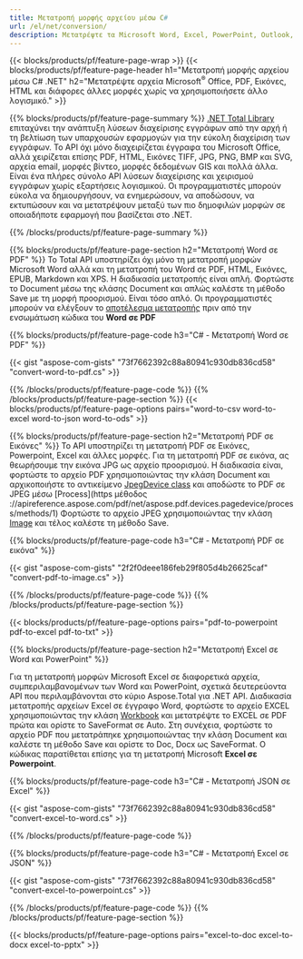 ```yaml
---
title: Μετατροπή μορφής αρχείου μέσω C# 
url: /el/net/conversion/
description: Μετατρέψτε τα Microsoft Word, Excel, PowerPoint, Outlook, PDF, HTML, τρισδιάστατες εικόνες, διαγράμματα, μορφές βίντεο και πολλά άλλα δημοφιλή αρχεία με λίγες μόνο γραμμές κώδικα C#.
---
```


{{< blocks/products/pf/feature-page-wrap >}}
{{< blocks/products/pf/feature-page-header h1="Μετατροπή μορφής αρχείου μέσω C# .NET" h2="Μετατρέψτε αρχεία Microsoft<sup>&reg;</sup> Office, PDF, Εικόνες, HTML και διάφορες άλλες μορφές χωρίς να χρησιμοποιήσετε άλλο λογισμικό." >}}

{{% blocks/products/pf/feature-page-summary %}}
[.NET Total Library](https://products.aspose.com/total/net/) επιταχύνει την ανάπτυξη λύσεων διαχείρισης εγγράφων από την αρχή ή τη βελτίωση των υπαρχουσών εφαρμογών για την εύκολη διαχείριση των εγγράφων. Το API όχι μόνο διαχειρίζεται έγγραφα του Microsoft Office, αλλά χειρίζεται επίσης PDF, HTML, Εικόνες TIFF, JPG, PNG, BMP και SVG, αρχεία email, μορφές βίντεο, μορφές δεδομένων GIS και πολλά άλλα. Είναι ένα πλήρες σύνολο API λύσεων διαχείρισης και χειρισμού εγγράφων χωρίς εξαρτήσεις λογισμικού. Οι προγραμματιστές μπορούν εύκολα να δημιουργήσουν, να ενημερώσουν, να αποδώσουν, να εκτυπώσουν και να μετατρέψουν μεταξύ των πιο δημοφιλών μορφών σε οποιαδήποτε εφαρμογή που βασίζεται στο .NET.

{{% /blocks/products/pf/feature-page-summary  %}}

{{% blocks/products/pf/feature-page-section  h2="Μετατροπή Word σε PDF" %}}
Το Total API υποστηρίζει όχι μόνο τη μετατροπή μορφών Microsoft Word αλλά και τη μετατροπή του Word σε PDF, HTML, Εικόνες, EPUB, Markdown και XPS. Η διαδικασία μετατροπής είναι απλή. Φορτώστε το Document μέσω της κλάσης Document και απλώς καλέστε τη μέθοδο Save με τη μορφή προορισμού. Είναι τόσο απλό. Οι προγραμματιστές μπορούν να ελέγξουν το [αποτέλεσμα μετατροπής](https://products.aspose.com/words/net/conversion/word-to-pdf/) πριν από την ενσωμάτωση κώδικα του **Word σε PDF**


{{% blocks/products/pf/feature-page-code h3="C# - Μετατροπή Word σε PDF" %}}

{{< gist "aspose-com-gists" "73f7662392c88a80941c930db836cd58" "convert-word-to-pdf.cs" >}}

{{% /blocks/products/pf/feature-page-code  %}}
{{% /blocks/products/pf/feature-page-section %}}
{{< blocks/products/pf/feature-page-options pairs="word-to-csv word-to-excel word-to-json word-to-ods" >}}


{{% blocks/products/pf/feature-page-section  h2="Μετατροπή PDF σε Εικόνες" %}}
Το API υποστηρίζει τη μετατροπή PDF σε Εικόνες, Powerpoint, Excel και άλλες μορφές. Για τη μετατροπή PDF σε εικόνα, ας θεωρήσουμε την εικόνα JPG ως αρχείο προορισμού. Η διαδικασία είναι, φορτώστε το αρχείο PDF χρησιμοποιώντας την κλάση Document και αρχικοποιήστε το αντικείμενο [JpegDevice class](https://reference.aspose.com/pdf/net/aspose.pdf.devices/jpegdevice) και αποδώστε το PDF σε JPEG μέσω [Process](https μέθοδος ://apireference.aspose.com/pdf/net/aspose.pdf.devices.pagedevice/process/methods/1)
Φορτώστε το αρχείο JPEG χρησιμοποιώντας την κλάση [Image](https://reference.aspose.com/imaging/net/aspose.imaging/image) και τέλος καλέστε τη μέθοδο Save.

{{% blocks/products/pf/feature-page-code h3="C# - Μετατροπή PDF σε εικόνα" %}}

{{< gist "aspose-com-gists" "2f2f0deee186feb29f805d4b26625caf" "convert-pdf-to-image.cs" >}}


{{% /blocks/products/pf/feature-page-code  %}}
{{% /blocks/products/pf/feature-page-section %}}

{{< blocks/products/pf/feature-page-options pairs="pdf-to-powerpoint pdf-to-excel pdf-to-txt" >}}

{{% blocks/products/pf/feature-page-section  h2="Μετατροπή Excel σε Word και PowerPoint" %}}

Για τη μετατροπή μορφών Microsoft Excel σε διαφορετικά αρχεία, συμπεριλαμβανομένων των Word και PowerPoint, σχετικά δευτερεύοντα API που περιλαμβάνονται στο κύριο Aspose.Total για .NET API. Διαδικασία μετατροπής αρχείων Excel σε έγγραφο Word, φορτώστε το αρχείο EXCEL χρησιμοποιώντας την κλάση [Workbook](https://reference.aspose.com/cells/net/aspose.cells/workbook) και μετατρέψτε το EXCEL σε PDF πρώτα και ορίστε το SaveFormat σε Auto. Στη συνέχεια, φορτώστε το αρχείο PDF που μετατράπηκε χρησιμοποιώντας την κλάση Document και καλέστε τη μέθοδο Save και ορίστε το Doc, Docx ως SaveFormat. Ο κώδικας παρατίθεται επίσης για τη μετατροπή Microsoft **Excel σε Powerpoint**.

{{% blocks/products/pf/feature-page-code h3="C# - Μετατροπή JSON σε Excel" %}}

{{< gist "aspose-com-gists" "73f7662392c88a80941c930db836cd58" "convert-excel-to-word.cs" >}}

{{% /blocks/products/pf/feature-page-code %}}

{{% blocks/products/pf/feature-page-code h3="C# - Μετατροπή Excel σε JSON" %}}

{{< gist "aspose-com-gists" "73f7662392c88a80941c930db836cd58" "convert-excel-to-powerpoint.cs" >}}

{{% /blocks/products/pf/feature-page-code %}}
{{% /blocks/products/pf/feature-page-section %}}

{{< blocks/products/pf/feature-page-options pairs="excel-to-doc excel-to-docx excel-to-pptx" >}}